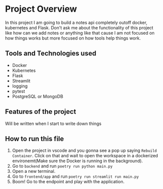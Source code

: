 # Project Overview
In this project I am going to build a notes api completely outoff docker, kubernetes and Flask. Don't ask me about the functionality of this project like how can we add notes or anything like that cause I am not focused on how things works but more focused on how tools help things work.

## Tools and Technologies used
- Docker
- Kubernetes
- Flask 
- Streamlit 
- logging 
- pytest
- PostgreSQL or MongoDB

## Features of the project
Will be written when I start to write down things

## How to run this file
1. Open the project in vscode and you gonna see a pop up saying `Rebuild Container`. Click on that and wait to open the workspace in a dockerized environemt(Make sure the Docker is running in the background). 
2. Go to `backend` and run `poetry run python main.py`
3. Open a new terminal.
4. Go to `frontend/app` and run `poetry run streamlit run main.py` 
5. Boom! Go to the endpoint and play with the application. 